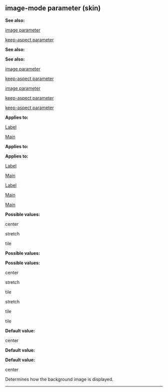 

 image-mode parameter (skin)
-----------------------------




**See also:** 


[image parameter](#/{skin}/param/image) 

[keep-aspect parameter](#/{skin}/param/keep-aspect) 




**See also:** 

**See also:**

[image parameter](#/{skin}/param/image) 

[keep-aspect parameter](#/{skin}/param/keep-aspect) 


[image parameter](#/{skin}/param/image)

[keep-aspect parameter](#/{skin}/param/keep-aspect) 

[keep-aspect parameter](#/{skin}/param/keep-aspect)


**Applies to:** 


[Label](#/{skin}/control/label) 

[Main](#/{skin}/control/main) 




**Applies to:** 

**Applies to:**

[Label](#/{skin}/control/label) 

[Main](#/{skin}/control/main) 


[Label](#/{skin}/control/label)

[Main](#/{skin}/control/main) 

[Main](#/{skin}/control/main)


**Possible values:** 


 center
 
 stretch
 
 tile
 




**Possible values:** 

**Possible values:**

 center
 
 stretch
 
 tile
 



 stretch
 
 tile
 


 tile



**Default value:** 


 center
 


**Default value:** 

**Default value:**

 center


 Determines how the background image is displayed.





---


